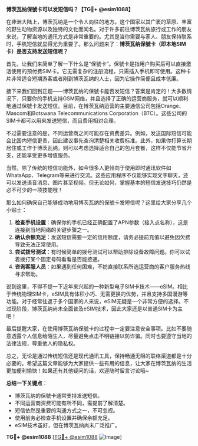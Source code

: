 **博茨瓦纳保號卡可以发短信吗？【TG💪+ @esim1088】**

在非洲大陆上，博茨瓦纳是一个令人向往的地方。这个国家以其广袤的草原、丰富的野生动物资源以及独特的文化而闻名。对于许多前往博茨瓦纳旅行或工作的朋友来说，了解当地的通讯方式是非常重要的。尤其是当你需要与家人、朋友保持联系时，手机短信就显得尤为重要了。那么问题来了：**博茨瓦纳保號卡（即本地SIM卡）是否支持发送短信呢？**

首先，让我们来简单了解一下什么是“保號卡”。保號卡是指用户购买后可以直接激活使用的预付费SIM卡。它无需复杂的注册流程，只需插入手机即可使用。这种卡片非常适合短期游客或者刚到博茨瓦纳的人士，因为它操作简便且成本低廉。

接下来我们回到正题——博茨瓦纳的保號卡能否发短信？答案是肯定的！大多数情况下，只要你的手机支持GSM网络，并且选择了正确的运营商服务，就可以顺利地通过保號卡发送短信。目前，在博茨瓦纳运营的主要通信公司包括Orange、Mascom和Botswana Telecommunications Corporation（BTC）。这些公司的SIM卡都可以用来发送短信，而且费用相对合理。

不过需要注意的是，不同运营商之间可能存在资费差异。例如，发送国际短信可能会比国内短信更贵，因此建议事先查询清楚相关收费标准。此外，如果你打算长期居住或工作于博茨瓦纳，则可以考虑选择适合自己的包月套餐，这样不仅能节省开支，还能享受更多增值服务。

当然，除了传统的短信功能外，如今很多人更倾向于使用即时通讯软件如WhatsApp、Telegram等来进行交流。这些应用程序不仅能够实现文字聊天，还可以发送语音消息、图片甚至视频。但无论如何，掌握基本的短信发送技巧仍然是必不可少的一项技能哦！

那么如何确保自己能够成功地用博茨瓦纳的保號卡发短信呢？这里给大家分享几个小贴士：

1. **检查手机设置**：确保你的手机已经正确配置了APN参数（接入点名称），这是连接到当地网络的关键步骤之一。
2. **确认余额充足**：发送短信需要一定的信用额度，请务必提前充值以避免因欠费导致无法正常使用。
3. **尝试拨号测试**：有时候简单的拨号测试可以帮助排除设备故障问题。你可以试着拨打某个固定号码看看是否能接通。
4. **咨询客服人员**：如果遇到任何困难，不妨直接联系所选运营商的客户服务热线寻求帮助。

说到这里，不得不提一下近年来兴起的一种新型电子SIM卡技术——eSIM。相比于传统物理SIM卡，eSIM具有体积小巧、无需更换的优势，并且支持多国漫游等功能。对于经常往返于多个国家的人来说，eSIM无疑是一个非常方便的选择。不过现阶段，博茨瓦纳尚未全面普及eSIM技术，因此大家还是以普通SIM卡为主吧！

最后提醒大家，在使用博茨瓦纳保號卡的过程中一定要注意安全事项。比如不要随意透露个人信息给陌生人，尽量避免点击不明链接以防诈骗。同时也要遵守当地的法律法规，尊重他人的隐私权。

总之，无论是通过传统短信还是现代通讯工具，保持畅通无阻的联络渠道都是十分必要的。希望这篇文章能够为大家提供一些有用的信息，让大家在博茨瓦纳的生活更加便利愉快！如果还有其他疑问的话，欢迎随时留言讨论哦~

**总结一下关键点**：
- 博茨瓦纳的保號卡通常支持发送短信。
- 不同运营商资费可能有所不同，需提前了解清楚。
- 短信依然是重要的沟通方式之一，不可忽视。
- 使用前务必检查手机设置并确保余额充足。
- eSIM技术虽好，但在博茨瓦纳尚未广泛推广。

**TG💪+ @esim1088** [[TG💪+ @esim1088](https://t.me/s/esim1088) ![Image](https://i.postimg.cc/4NQfJmqS/Snipaste-2025-05-13-00-14-12.png)]